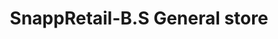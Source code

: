 ---
title: "SnappRetail-B.S General store"
url: /karachi/snappretail-b-s-general-store/
shop: general
---